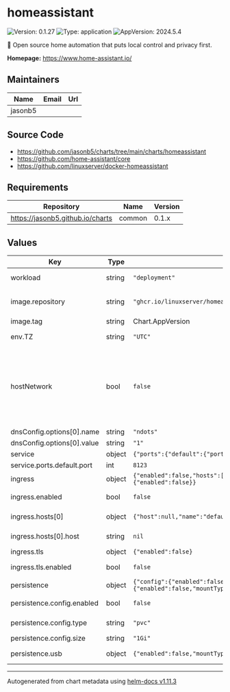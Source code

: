 # homeassistant

![Version: 0.1.27](https://img.shields.io/badge/Version-0.1.27-informational?style=flat-square) ![Type: application](https://img.shields.io/badge/Type-application-informational?style=flat-square) ![AppVersion: 2024.5.4](https://img.shields.io/badge/AppVersion-2024.5.4-informational?style=flat-square)

🏡 Open source home automation that puts local control and privacy first.

**Homepage:** <https://www.home-assistant.io/>

## Maintainers

| Name | Email | Url |
| ---- | ------ | --- |
| jasonb5 |  |  |

## Source Code

* <https://github.com/jasonb5/charts/tree/main/charts/homeassistant>
* <https://github.com/home-assistant/core>
* <https://github.com/linuxserver/docker-homeassistant>

## Requirements

| Repository | Name | Version |
|------------|------|---------|
| https://jasonb5.github.io/charts | common | 0.1.x |

## Values

| Key | Type | Default | Description |
|-----|------|---------|-------------|
| workload | string | `"deployment"` | The default [workload](https://jasonb5.github.io/charts/site/guide/common-library/#workload) type |
| image.repository | string | `"ghcr.io/linuxserver/homeassistant"` | Container image repository |
| image.tag | string | Chart.AppVersion | Image tag |
| env.TZ | string | `"UTC"` | Set the timezone |
| hostNetwork | bool | `false` | Set to true for Home Assistant to desicover and automatically configure zeroconf/mDNS and UPnP devices |
| dnsConfig.options[0].name | string | `"ndots"` |  |
| dnsConfig.options[0].value | string | `"1"` |  |
| service | object | `{"ports":{"default":{"port":8123}}}` | [Service](https://jasonb5.github.io/charts/site/guide/common-library/#service) |
| service.ports.default.port | int | `8123` | Default port |
| ingress | object | `{"enabled":false,"hosts":[{"host":null,"name":"default"}],"tls":{"enabled":false}}` | [Ingress](https://jasonb5.github.io/charts/site/guide/common-library/#ingress) |
| ingress.enabled | bool | `false` | Enable/disable ingress |
| ingress.hosts[0] | object | `{"host":null,"name":"default"}` | Reference default service |
| ingress.hosts[0].host | string | `nil` | Ingress hostname |
| ingress.tls | object | `{"enabled":false}` | [TLS](https://jasonb5.github.io/charts/site/guide/common-library/#tls) |
| ingress.tls.enabled | bool | `false` | Enable/disable tls |
| persistence | object | `{"config":{"enabled":false,"size":"1Gi","type":"pvc"},"usb":{"enabled":false,"mountType":"CharDevice","path":null,"type":"hostpath"}}` | [Persistence](https://jasonb5.github.io/charts/site/guide/common-library/#persistence) |
| persistence.config.enabled | bool | `false` | Enable/disable persistence |
| persistence.config.type | string | `"pvc"` | Type of volume mount |
| persistence.config.size | string | `"1Gi"` | Size of volume |
| persistence.usb | object | `{"enabled":false,"mountType":"CharDevice","path":null,"type":"hostpath"}` | Example for USB device |

----------------------------------------------
Autogenerated from chart metadata using [helm-docs v1.11.3](https://github.com/norwoodj/helm-docs/releases/v1.11.3)

